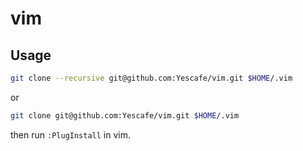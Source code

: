 # vim

## Usage

```bash
git clone --recursive git@github.com:Yescafe/vim.git $HOME/.vim
```

or

```bash
git clone git@github.com:Yescafe/vim.git $HOME/.vim
```

then run `:PlugInstall` in vim.


